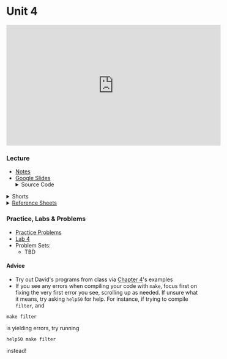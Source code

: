 # Unit 4

<iframe width="560" height="315" src="https://www.youtube.com/embed/nvO1sq_b_zI" title="YouTube video player" frameborder="0" allow="accelerometer; autoplay; clipboard-write; encrypted-media; gyroscope; picture-in-picture; web-share" allowfullscreen></iframe>

### Lecture  
<ul>
  <li><a href="https://cs50.harvard.edu/ap/2023/curriculum/x/notes/4/">Notes</a></li>
  <li><a href="https://docs.google.com/presentation/d/1iT5GvD8LLZsbpZC9n9ZwKi898E_A8Uiuu6z5fCSbrlc/edit?usp=sharing">Google Slides</a></li>
  
  <details><summary>Source Code</summary>
  <ul>
    <li><a href="https://cdn.cs50.net/2021/fall/lectures/4/src4/">Index</a></li>
    <li><a href="https://cdn.cs50.net/2021/fall/lectures/4/src4.pdf">PDF</a></li>
    <li><a href="https://cdn.cs50.net/2021/fall/lectures/4/src4.zip">Zip</a></li>
  </ul>
  </details>
</ul>

<details><summary>Shorts</summary>
  <ul>
    <li><a href="https://www.youtube.com/watch?v=u_atXp-NF6w">Hexadecimal</a></li>
    <li><a href="https://www.youtube.com/watch?v=XISnO2YhnsY">Pointers</a></li>
    <li><a href="https://www.youtube.com/watch?v=crxfzK3Oc9M">Defining Custom Types</a></li>
    <li><a href="https://www.youtube.com/watch?v=xa4ugmMDhiE">Dynamic Memory Allocation</a></li>
    <li><a href="https://www.youtube.com/watch?v=aCPkszeKRa4">Call Stacks</a></li>
    <li><a href="https://www.youtube.com/watch?v=bOF-SpEAYgk">File Pointers</a></li>
   </ul>
</details>

<details><summary><a href="\apcsp\assets\pdfs\ch4_ref_sheets_2020.pdf">Reference Sheets</a></summary>
  <ul>
    <li><a href="\apcsp\assets\pdfs\file_io.pdf">File I/O</a></li>
    <li><a href="\apcsp\assets\pdfs\hexadecimal.pdf">Hexadecimal</a></li>
    <li><a href="\apcsp\assets\pdfs\images.pdf">Images</a></li>
    <li><a href="\apcsp\assets\pdfs\structures_and_encapsulation.pdf">Structures and Encapsulation</a></li>
  </ul>
</details>

### Practice, Labs & Problems

- [Practice Problems]()
- [Lab 4](https://cs50.harvard.edu/ap/2023/curriculum/x/labs/4/)
- Problem Sets:
  - TBD



#### Advice
- Try out David's programs from class via [Chapter 4](https://cdn.cs50.net/2021/fall/lectures/4/src4.pdf)'s examples
- If you see any errors when compiling your code with `make`, focus first on fixing the very first error you see, scrolling up as needed. If unsure what it means, try asking `help50` for help. For instance, if trying to compile `filter`, and

```
make filter 
```

is yielding errors, try running

```
help50 make filter
```

instead!